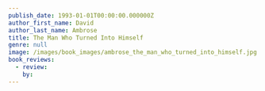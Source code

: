 ```yaml
---
publish_date: 1993-01-01T00:00:00.000000Z
author_first_name: David
author_last_name: Ambrose
title: The Man Who Turned Into Himself
genre: null
image: /images/book_images/ambrose_the_man_who_turned_into_himself.jpg
book_reviews:
  - review: 
    by: 
---
```

